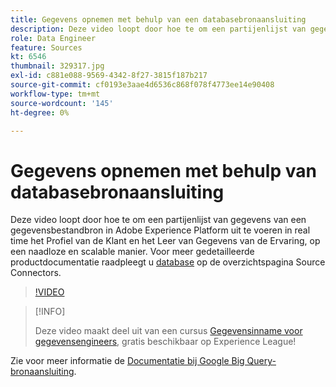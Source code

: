 ```yaml
---
title: Gegevens opnemen met behulp van een databasebronaansluiting
description: Deze video loopt door hoe te om een partijenlijst van gegevens van een gegevensbestandbron in Adobe Experience Platform uit te voeren in real time het Profiel van de Klant en het Leer van Gegevens van de Ervaring, op een naadloze en scalable manier.
role: Data Engineer
feature: Sources
kt: 6546
thumbnail: 329317.jpg
exl-id: c881e088-9569-4342-8f27-3815f187b217
source-git-commit: cf0193e3aae4d6536c868f078f4773ee14e90408
workflow-type: tm+mt
source-wordcount: '145'
ht-degree: 0%

---
```


# Gegevens opnemen met behulp van databasebronaansluiting

Deze video loopt door hoe te om een partijenlijst van gegevens van een gegevensbestandbron in Adobe Experience Platform uit te voeren in real time het Profiel van de Klant en het Leer van Gegevens van de Ervaring, op een naadloze en scalable manier. Voor meer gedetailleerde productdocumentatie raadpleegt u [database](https://experienceleague.adobe.com/docs/experience-platform/sources/home.html?lang=en#database) op de overzichtspagina Source Connectors.

>[!VIDEO](https://video.tv.adobe.com/v/329317?quality=12&learn=on)

>[!INFO]
>
> Deze video maakt deel uit van een cursus [Gegevensinname voor gegevensengineers](https://experienceleague.adobe.com/?recommended=ExperiencePlatform-D-1-2020.1.dataingestion), gratis beschikbaar op Experience League!

Zie voor meer informatie de [Documentatie bij Google Big Query-bronaansluiting](https://experienceleague.adobe.com/docs/experience-platform/sources/ui-tutorials/create/databases/bigquery.html).
